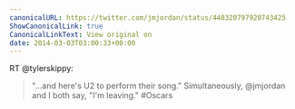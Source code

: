 ```yaml
---
canonicalURL: https://twitter.com/jmjordan/status/440320797920743425
ShowCanonicalLink: true
CanonicalLinkText: View original on
date: 2014-03-03T03:00:33+00:00
---
```

RT @tylerskippy:
> "...and here's U2 to perform their song." Simultaneously, @jmjordan and I both say, "I'm leaving." #Oscars